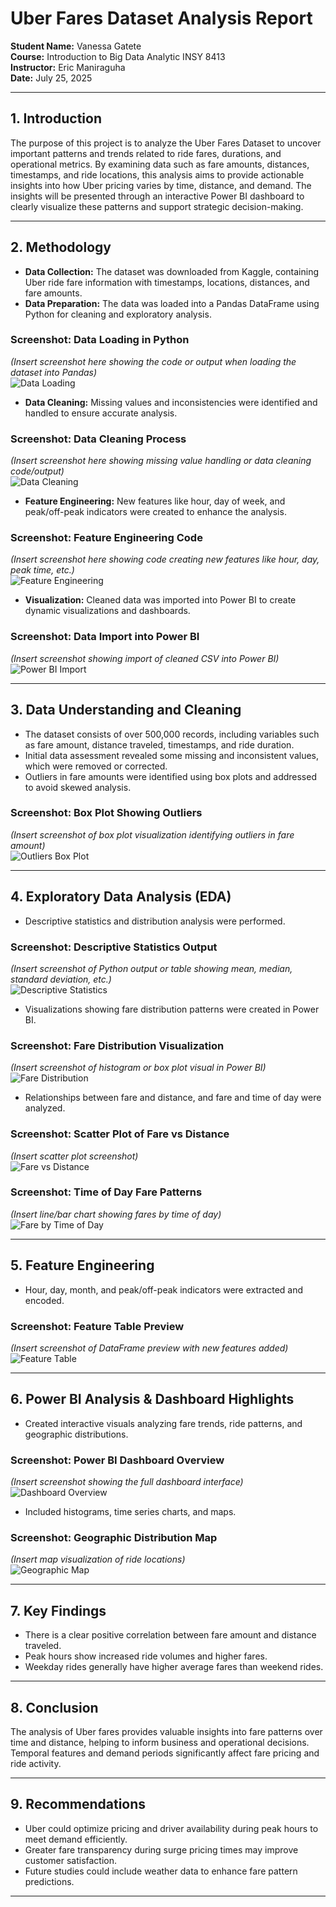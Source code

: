 # Uber Fares Dataset Analysis Report

**Student Name:** Vanessa Gatete  
**Course:** Introduction to Big Data Analytic INSY 8413  
**Instructor:** Eric Maniraguha  
**Date:** July 25, 2025

---

## 1. Introduction

The purpose of this project is to analyze the Uber Fares Dataset to uncover important patterns and trends related to ride fares, durations, and operational metrics. By examining data such as fare amounts, distances, timestamps, and ride locations, this analysis aims to provide actionable insights into how Uber pricing varies by time, distance, and demand. The insights will be presented through an interactive Power BI dashboard to clearly visualize these patterns and support strategic decision-making.

---

## 2. Methodology

- **Data Collection:** The dataset was downloaded from Kaggle, containing Uber ride fare information with timestamps, locations, distances, and fare amounts.
- **Data Preparation:** The data was loaded into a Pandas DataFrame using Python for cleaning and exploratory analysis.

### Screenshot: Data Loading in Python  
*(Insert screenshot here showing the code or output when loading the dataset into Pandas)*  
![Data Loading](screenshots/code1)

- **Data Cleaning:** Missing values and inconsistencies were identified and handled to ensure accurate analysis.

### Screenshot: Data Cleaning Process  
*(Insert screenshot here showing missing value handling or data cleaning code/output)*  
![Data Cleaning](./screenshots/code2.png)

- **Feature Engineering:** New features like hour, day of week, and peak/off-peak indicators were created to enhance the analysis.

### Screenshot: Feature Engineering Code  
*(Insert screenshot here showing code creating new features like hour, day, peak time, etc.)*  
![Feature Engineering](./screenshots/feature_engineering.png)

- **Visualization:** Cleaned data was imported into Power BI to create dynamic visualizations and dashboards.

### Screenshot: Data Import into Power BI  
*(Insert screenshot showing import of cleaned CSV into Power BI)*  
![Power BI Import](./screenshots/powerbi_import.png)

---

## 3. Data Understanding and Cleaning

- The dataset consists of over 500,000 records, including variables such as fare amount, distance traveled, timestamps, and ride duration.
- Initial data assessment revealed some missing and inconsistent values, which were removed or corrected.
- Outliers in fare amounts were identified using box plots and addressed to avoid skewed analysis.

### Screenshot: Box Plot Showing Outliers  
*(Insert screenshot of box plot visualization identifying outliers in fare amount)*  
![Outliers Box Plot](./screenshots/outliers_boxplot.png)

---

## 4. Exploratory Data Analysis (EDA)

- Descriptive statistics and distribution analysis were performed.

### Screenshot: Descriptive Statistics Output  
*(Insert screenshot of Python output or table showing mean, median, standard deviation, etc.)*  
![Descriptive Statistics](./screenshots/descriptive_statistics.png)

- Visualizations showing fare distribution patterns were created in Power BI.

### Screenshot: Fare Distribution Visualization  
*(Insert screenshot of histogram or box plot visual in Power BI)*  
![Fare Distribution](./screenshots/fare_distribution.png)

- Relationships between fare and distance, and fare and time of day were analyzed.

### Screenshot: Scatter Plot of Fare vs Distance  
*(Insert scatter plot screenshot)*  
![Fare vs Distance](./screenshots/fare_vs_distance.png)

### Screenshot: Time of Day Fare Patterns  
*(Insert line/bar chart showing fares by time of day)*  
![Fare by Time of Day](./screenshots/fare_by_time.png)

---

## 5. Feature Engineering

- Hour, day, month, and peak/off-peak indicators were extracted and encoded.

### Screenshot: Feature Table Preview  
*(Insert screenshot of DataFrame preview with new features added)*  
![Feature Table](./screenshots/feature_table.png)

---

## 6. Power BI Analysis & Dashboard Highlights

- Created interactive visuals analyzing fare trends, ride patterns, and geographic distributions.

### Screenshot: Power BI Dashboard Overview  
*(Insert screenshot showing the full dashboard interface)*  
![Dashboard Overview](./screenshots/dashboard_overview.png)

- Included histograms, time series charts, and maps.

### Screenshot: Geographic Distribution Map  
*(Insert map visualization of ride locations)*  
![Geographic Map](./screenshots/geographic_map.png)

---

## 7. Key Findings

- There is a clear positive correlation between fare amount and distance traveled.
- Peak hours show increased ride volumes and higher fares.
- Weekday rides generally have higher average fares than weekend rides.

---

## 8. Conclusion

The analysis of Uber fares provides valuable insights into fare patterns over time and distance, helping to inform business and operational decisions. Temporal features and demand periods significantly affect fare pricing and ride activity.

---

## 9. Recommendations

- Uber could optimize pricing and driver availability during peak hours to meet demand efficiently.
- Greater fare transparency during surge pricing times may improve customer satisfaction.
- Future studies could include weather data to enhance fare pattern predictions.

---


